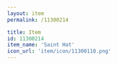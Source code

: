 ```yaml
---
layout: item
permalink: /11300214

title: Item
id: 11300214
item_name: 'Saint Hat'
icon_url: 'item/icon/11300110.png'
---
```


